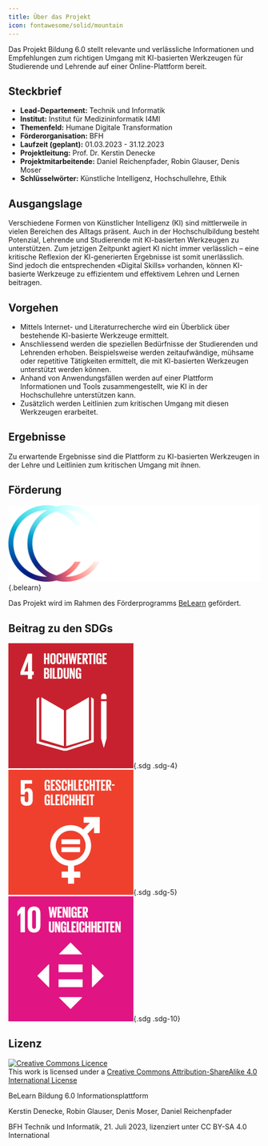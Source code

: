 ```yaml
---
title: Über das Projekt
icon: fontawesome/solid/mountain
---
```

<object data="projekt.svg"></object>


<div class="overview" style="display: none">
        <img alt="" class="map" src="map.svg">

<a href="#" class="point quest">
<svg viewBox="0 0 24 24" xmlns="http://www.w3.org/2000/svg">
         <path d="M18 15a3 3 0 0 1 3 3 3 3 0 0 1-3 3 2.99 2.99 0 0 1-2.83-2H14v-2h1.17c.41-1.17 1.52-2 2.83-2m0 2a1 1 0 0 0-1 1 1 1 0 0 0 1 1 1 1 0 0 0 1-1 1 1 0 0 0-1-1m0-9a1.43 1.43 0 0 0 1.43-1.43 1.43 1.43 0 1 0-2.86 0A1.43 1.43 0 0 0 18 8m0-5.43a4 4 0 0 1 4 4C22 9.56 18 14 18 14s-4-4.44-4-7.43a4 4 0 0 1 4-4M8.83 17H10v2H8.83A2.99 2.99 0 0 1 6 21a3 3 0 0 1-3-3c0-1.31.83-2.42 2-2.83V14h2v1.17c.85.3 1.53.98 1.83 1.83M6 17a1 1 0 0 0-1 1 1 1 0 0 0 1 1 1 1 0 0 0 1-1 1 1 0 0 0-1-1M6 3a3 3 0 0 1 3 3c0 1.31-.83 2.42-2 2.83V10H5V8.83A2.99 2.99 0 0 1 3 6a3 3 0 0 1 3-3m0 2a1 1 0 0 0-1 1 1 1 0 0 0 1 1 1 1 0 0 0 1-1 1 1 0 0 0-1-1m5 14v-2h2v2h-2m-4-6H5v-2h2v2Z">
         </path>
        </svg>
<span>Quests</span></a>

<a href="#" class="point chancen">
<svg viewBox="0 0 384 512" xmlns="http://www.w3.org/2000/svg">
         <!--! Font Awesome Free 6.3.0 by @fontawesome - https://fontawesome.com License - https://fontawesome.com/license/free (Icons: CC BY 4.0, Fonts: SIL OFL 1.1, Code: MIT License) Copyright 2023 Fonticons, Inc.-->
         <path d="M173.8 5.5c11-7.3 25.4-7.3 36.4 0L228 17.2c6 3.9 13 5.8 20.1 5.4l21.3-1.3c13.2-.8 25.6 6.4 31.5 18.2l9.6 19.1c3.2 6.4 8.4 11.5 14.7 14.7l19.3 9.7c11.8 5.9 19 18.3 18.2 31.5l-1.3 21.3c-.4 7.1 1.5 14.2 5.4 20.1l11.8 17.8c7.3 11 7.3 25.4 0 36.4L366.8 228c-3.9 6-5.8 13-5.4 20.1l1.3 21.3c.8 13.2-6.4 25.6-18.2 31.5l-19.1 9.6c-6.4 3.2-11.5 8.4-14.7 14.7l-9.7 19.3c-5.9 11.8-18.3 19-31.5 18.2l-21.3-1.3c-7.1-.4-14.2 1.5-20.1 5.4l-17.8 11.8c-11 7.3-25.4 7.3-36.4 0L156 366.8c-6-3.9-13-5.8-20.1-5.4l-21.3 1.3c-13.2.8-25.6-6.4-31.5-18.2l-9.6-19.1c-3.2-6.4-8.4-11.5-14.7-14.7L39.5 301c-11.8-5.9-19-18.3-18.2-31.5l1.3-21.3c.4-7.1-1.5-14.2-5.4-20.1L5.5 210.2c-7.3-11-7.3-25.4 0-36.4L17.2 156c3.9-6 5.8-13 5.4-20.1l-1.3-21.3c-.8-13.2 6.4-25.6 18.2-31.5l19.1-9.6C65 70.2 70.2 65 73.4 58.6L83 39.5c5.9-11.8 18.3-19 31.5-18.2l21.3 1.3c7.1.4 14.2-1.5 20.1-5.4l17.9-11.7zM272 192a80 80 0 1 0-160 0 80 80 0 1 0 160 0zM1.3 441.8l43.1-102.5c.2.1.3.2.4.4l9.6 19.1c11.7 23.2 36 37.3 62 35.8l21.3-1.3c.2 0 .5 0 .7.2l17.8 11.8c5.1 3.3 10.5 5.9 16.1 7.7l-37.6 89.3c-2.3 5.5-7.4 9.2-13.3 9.7s-11.6-2.2-14.8-7.2l-32.2-49.3-56.1 8.3c-5.7.8-11.4-1.5-15-6s-4.3-10.7-2.1-16zm248 60.4L211.7 413c5.6-1.8 11-4.3 16.1-7.7l17.8-11.8c.2-.1.4-.2.7-.2l21.3 1.3c26 1.5 50.3-12.6 62-35.8l9.6-19.1c.1-.2.2-.3.4-.4l43.2 102.5c2.2 5.3 1.4 11.4-2.1 16s-9.3 6.9-15 6l-56.1-8.3-32.2 49.2c-3.2 5-8.9 7.7-14.8 7.2s-11-4.3-13.3-9.7z">
         </path>
        </svg>
<span>Chancen</span></a>

</div>

Das Projekt Bildung 6.0 stellt relevante und verlässliche Informationen und Empfehlungen zum richtigen Umgang mit KI-basierten Werkzeugen für Studierende und Lehrende auf einer Online-Plattform bereit.

## Steckbrief

- **Lead-Departement:** Technik und Informatik
- **Institut:** Institut für Medizininformatik I4MI
- **Themenfeld:** Humane Digitale Transformation
- **Förderorganisation:** BFH
- **Laufzeit (geplant):** 01.03.2023 - 31.12.2023
- **Projektleitung:** Prof. Dr. Kerstin Denecke
- **Projektmitarbeitende:** Daniel Reichenpfader, Robin Glauser, Denis Moser
- **Schlüsselwörter:** Künstliche Intelligenz, Hochschullehre, Ethik

## Ausgangslage

Verschiedene Formen von Künstlicher Intelligenz (KI) sind mittlerweile in vielen Bereichen des Alltags präsent. Auch in der Hochschulbildung besteht Potenzial, Lehrende und Studierende mit KI-basierten Werkzeugen zu unterstützen. Zum jetzigen Zeitpunkt agiert KI nicht immer verlässlich – eine kritische Reflexion der KI-generierten Ergebnisse ist somit unerlässlich. Sind jedoch die entsprechenden «Digital Skills» vorhanden, können KI-basierte Werkzeuge zu effizientem und effektivem Lehren und Lernen beitragen.

## Vorgehen

- Mittels Internet- und Literaturrecherche wird ein Überblick über bestehende KI-basierte Werkzeuge ermittelt. 
- Anschliessend werden die speziellen Bedürfnisse der Studierenden und Lehrenden erhoben. Beispielsweise werden zeitaufwändige, mühsame oder repetitive Tätigkeiten ermittelt, die mit KI-basierten Werkzeugen unterstützt werden können. 
- Anhand von Anwendungsfällen werden auf einer Plattform Informationen und Tools zusammengestellt, wie KI in der Hochschullehre unterstützen kann. 
- Zusätzlich werden Leitlinien zum kritischen Umgang mit diesen Werkzeugen erarbeitet.

## Ergebnisse

Zu erwartende Ergebnisse sind die Plattform zu KI-basierten Werkzeugen in der Lehre und Leitlinien zum kritischen Umgang mit ihnen.

## Förderung

![Belearn](belearn.png){.belearn}


Das Projekt wird im Rahmen des Förderprogramms [BeLearn](https://belearn.swiss/projekt/bildung-6-0-lernen-und-lehren-mit-ku%cc%88nstlicher-intelligenz-inklusion-statt-disruption/) gefördert.

## Beitrag zu den SDGs

![4: Hochwertige Bildung](E-WEB-Goal-3-de.png){.sdg .sdg-4}
![5: Geschlechtergleichheit](E-WEB-Goal-4-de.png){.sdg .sdg-5}
![10: Weniger Ungleichheiten](E-WEB-Goal-9-de.png){.sdg .sdg-10}

## Lizenz

<a rel="license" href="http://creativecommons.org/licenses/by-sa/4.0/"><img alt="Creative Commons Licence" style="border-width:0" src="https://i.creativecommons.org/l/by-sa/4.0/88x31.png" /></a><br />This work is licensed under a <a rel="license" href="http://creativecommons.org/licenses/by-sa/4.0/">Creative Commons Attribution-ShareAlike 4.0 International License</a>

BeLearn Bildung 6.0 Informationsplattform

Kerstin Denecke, Robin Glauser, Denis Moser, Daniel Reichenpfader 

BFH Technik und Informatik, 21. Juli 2023, lizenziert unter CC BY-SA 4.0 International
